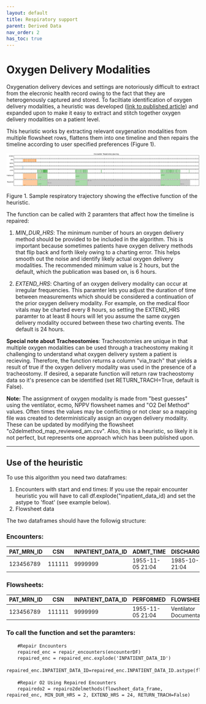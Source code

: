 ```yaml
---
layout: default
title: Respiratory support
parent: Derived Data
nav_order: 2
has_toc: true
---
```

# Oxygen Delivery Modalities

Oxygenation delivery devices and settings are notoriously difficult to extract from the elecronic health record owing to the fact that they are heterogenously captured and stored. To faciltiate identification of oxygen delivery modalities, a heuristic was developed ([link to published article](https://academic.oup.com/jamia/article/29/5/813/6517187)) and expanded upon to make it easy to extract and stitch together oxygen delivery modalities on a patient level. 

This heuristic works by extracting relevant oxygenation modalities from multiple flowsheet rows, flattens them into one timeline and then repairs the timeline according to user specified preferences (Figure 1).

![Oxygen Delivery Mapping](sample_resp_traj.jpg)

Figure 1. Sample respiratory trajectory showing the effective function of the heuristic. 

The function can be called with 2 paramters that affect how the timeline is repaired:

1. _MIN_DUR_HRS_: The minimum number of hours an oxygen delivery method should be provided to be included in the algorithm. This is important because sometimes patients have oxygen delivery methods that flip back and forth likely owing to a charting error. This helps smooth out the noise and identify likely actual oxygen delivery modalities. The recommended minimum value is 2 hours, but the default, which the publication was based on, is 6 hours. 

2. _EXTEND_HRS_: Charting of an oxygen delivery modality can occur at irregular frequencies. This paramter lets you adjust the duration of time between measurements which should be considered a continuation of the prior oxygen delivery modality. For example, on the medical floor vitals may be charted every 8 hours, so setting the EXTEND_HRS paramter to at least 8 hours will let you assume the same oxygen delivery modality occured between these two charting events. The default is 24 hours. 

**Special note about Tracheostomies**: Tracheostomies are unique in that multiple oxygen modalities can be used through a tracheostomy making it challenging to understand what oxygen delivery system a patient is recieving. Therefore, the function returns a column "via_trach" that yields a result of true if the oxygen delivery modality was used in the presence of a tracheostomy. If desired, a separate function will return raw tracheostomy data so it's presence can be identified (set RETURN_TRACH=True, default is False). 	


**Note:** The assignment of oxygen modality is made from "best guesses" using the ventilator, ecmo, NPPV flowsheet names and "O2 Del Method" values. Often times the values may be conflicting or not clear so a mapping file was created to deterministically assign an oxygen delivery modality. These can be updated by modifying the flowsheet "o2delmethod_map_reviewed_am.csv". Also, this is a heuristic, so likely it is not perfect, but represents one approach which has been published upon. 

***

## Use of the heuristic
To use this algorithm you need two dataframes:

1. Encounters with start and end times: If you use the repair encounter heuristic you will have to call df.explode("inpatient_data_id) and set the astype to 'float' (see example below).
2. Flowsheet data

The two dataframes should have the followig structure:

### Encounters:

|PAT_MRN_ID|CSN|INPATIENT_DATA_ID|ADMIT_TIME|DISCHARGE_TIME|
|:---------|---|-----------------|----------|--------------|
|123456789 |111111|9999999|1955-11-05 21:04|1985-10-26 21:04|


### Flowsheets:

|PAT_MRN_ID|CSN|INPATIENT_DATA_ID|PERFORMED|FLOWSHEET_NAME|MEASURE_NAME|VALUE|
|:---------|---|-----------------|----------|--------------|-----------|-----|
|123456789 |111111|9999999|1955-11-05 21:04| Ventilator Documentation |Vent Status|In Use|


### To call the function and set the paramters:

		#Repair Encounters
		repaired_enc = repair_encounters(encounterDF)
		repaired_enc = repaired_enc.explode('INPATIENT_DATA_ID')
		repaired_enc.INPATIENT_DATA_ID=repaired_enc.INPATIENT_DATA_ID.astype(float)
		
		#Repair O2 Using Repaired Encounters
		repairedo2 = repairo2delmethods(flowsheet_data_frame, repaired_enc, MIN_DUR_HRS = 2, EXTEND_HRS = 24, RETURN_TRACH=False)
		
		
